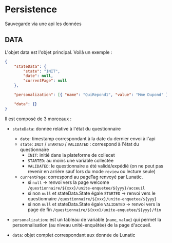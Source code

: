 # Persistence

Sauvegarde via une api les données

## DATA

L'objet data est l'objet principal. Voilà un exemple :

```json
{
	"stateData": {
		"state": "INIT",
		"date": null,
		"currentPage": null
	},

	"personalization": [{ "name": "QuiRepond1", "value": "Mme Dupond" }],

	"data": {}
}
```

Il est composé de 3 morceaux :

- `stateData`: donnée relative à l'état du questionnaire

  - `date`: timestamp correspondant à la date du dernier envoi à l'api
  - `state`: `INIT` / `STARTED` / `VALIDATED` : correspond à l'état du questionnaire
    - `INIT`: initié dans la plateforme de collecet
    - `STARTED`: au moins une variable collectée
    - `VALIDATED`: le questionnaire a été validé/expédié (on ne peut pas revenir en arrière sauf lors du mode `review` ou lecture seule)
  - `currentPage`: correspond au pageTag renvoyé par Lunatic.
    - si `null` -> renvoi vers la page welcome `/questionnaire/${xxx}/unite-enquetee/${yyy}/acceuil`
    - si non `null` et stateData.State égale `STARTED` -> renvoi vers le questionnaire `/questionnaire/${xxx}/unite-enquetee/${yyy}`
    - si non `null` et stateData.State égale `VALIDATED` -> renvoi vers la page de fin `/questionnaire/${xxx}/unite-enquetee/${yyy}/fin`

- `personalization`: est un tableau de variable (`name`, `value`) qui permet la personnalisation (au niveau unité-enquêtée) de la page d'accueil.
- `data`: objet complet correspondant aux donnée de Lunatic
